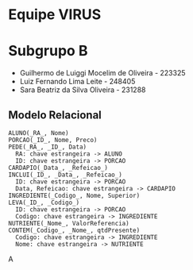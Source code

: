# Equipe VIRUS

# Subgrupo B
* Guilhermo de Luiggi Mocelim de Oliveira - 223325
* Luiz Fernando Lima Leite - 248405
* Sara Beatriz da Silva Oliveira - 231288

## Modelo Relacional
~~~
ALUNO(_RA_, Nome)
PORCAO(_ID_, Nome, Preco)
PEDE(_RA_, _ID_, Data)
  RA: chave estrangeira -> ALUNO
  ID: chave estrangeira -> PORCAO
CARDAPIO(_Data_, _Refeicao_)
INCLUI(_ID_, _Data_, _Refeicao_)
  ID: chave estrangeira -> PORCAO
  Data, Refeicao: chave estrangeira -> CARDAPIO
INGREDIENTE(_Codigo_, Nome, Superior)
LEVA(_ID_, _Codigo_)
  ID: chave estrangeira -> PORCAO
  Codigo: chave estrangeira -> INGREDIENTE
NUTRIENTE(_Nome_, ValorReferencia)
CONTEM(_Codigo_, _Nome_, qtdPresente)
  Codigo: chave estrangeira -> INGREDIENTE
  Nome: chave estrangeira -> NUTRIENTE
~~~
A